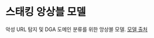 # 스태킹 앙상블 모델

악성 URL 탐지 및 DGA 도메인 분류를 위한 앙상블 모델. [모델 출처](https://github.com/Juhong-Namgung/Malicious-URL-and-DGA-Domain-Detection-using-Deep-Learning)